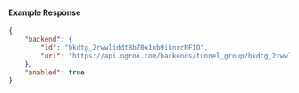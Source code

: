 <!-- Code generated for API Clients. DO NOT EDIT. -->

#### Example Response

```json
{
	"backend": {
		"id": "bkdtg_2rwwliddtBbZ0x1nb9iknrcNF1O",
		"uri": "https://api.ngrok.com/backends/tunnel_group/bkdtg_2rwwliddtBbZ0x1nb9iknrcNF1O"
	},
	"enabled": true
}
```
